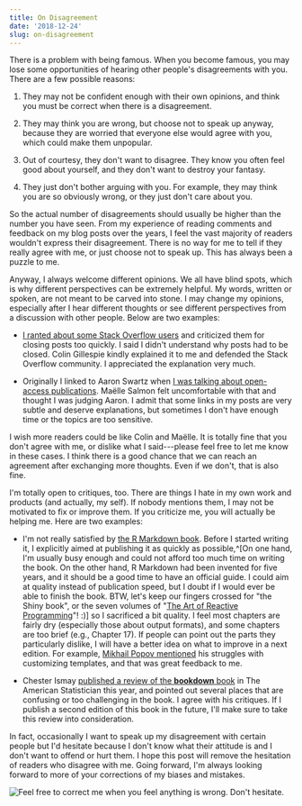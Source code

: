 ```yaml
---
title: On Disagreement
date: '2018-12-24'
slug: on-disagreement
---
```


There is a problem with being famous. When you become famous, you may lose some opportunities of hearing other people's disagreements with you. There are a few possible reasons:

1. They may not be confident enough with their own opinions, and think you must be correct when there is a disagreement.

1. They may think you are wrong, but choose not to speak up anyway, because they are worried that everyone else would agree with you, which could make them unpopular.

1. Out of courtesy, they don't want to disagree. They know you often feel good about yourself, and they don't want to destroy your fantasy.

1. They just don't bother arguing with you. For example, they may think you are so obviously wrong, or they just don't care about you.

So the actual number of disagreements should usually be higher than the number you have seen. From my experience of reading comments and feedback on my blog posts over the years, I feel the vast majority of readers wouldn't express their disagreement. There is no way for me to tell if they really agree with me, or just choose not to speak up. This has always been a puzzle to me.

Anyway, I always welcome different opinions. We all have blind spots, which is why different perspectives can be extremely helpful. My words, written or spoken, are not meant to be carved into stone. I may change my opinions, especially after I hear different thoughts or see different perspectives from a discussion with other people. Below are two examples:

- [I ranted about some Stack Overflow users](/en/2018/02/closed-so-question/) and criticized them for closing posts too quickly. I said I didn't understand why posts had to be closed. Colin Gillespie kindly explained it to me and defended the Stack Overflow community. I appreciated the explanation very much.

- Originally I linked to Aaron Swartz when [I was talking about open-access publications](/en/2018/08/bookdown-crc/). Maëlle Salmon felt uncomfortable with that and thought I was judging Aaron. I admit that some links in my posts are very subtle and deserve explanations, but sometimes I don't have enough time or the topics are too sensitive.

I wish more readers could be like Colin and Maëlle. It is totally fine that you don't agree with me, or dislike what I said---please feel free to let me know in these cases. I think there is a good chance that we can reach an agreement after exchanging more thoughts. Even if we don't, that is also fine.

I'm totally open to critiques, too. There are things I hate in my own work and products (and actually, my self). If nobody mentions them, I may not be motivated to fix or improve them. If you criticize me, you will actually be helping me. Here are two examples:

- I'm not really satisfied by [the R Markdown book](https://bookdown.org/yihui/rmarkdown/). Before I started writing it, I explicitly aimed at publishing it as quickly as possible,^[On one hand, I'm usually busy enough and could not afford too much time on writing the book. On the other hand, R Markdown had been invented for five years, and it should be a good time to have an official guide. I could aim at quality instead of publication speed, but I doubt if I would ever be able to finish the book. BTW, let's keep our fingers crossed for "the Shiny book", or the seven volumes of "[The Art of Reactive Programming](https://community.rstudio.com/t/plans-for-a-shiny-book/1080/15?u=yihui)"! :)] so I sacrificed a bit quality. I feel most chapters are fairly dry (especially those about output formats), and some chapters are too brief (e.g., Chapter 17). If people can point out the parts they particularly dislike, I will have a better idea on what to improve in a next edition. For example, [Mikhail Popov mentioned](https://tw.com/bearloga/status/1012422401534058501) his struggles with customizing templates, and that was great feedback to me.

- Chester Ismay [published a review of the **bookdown** book](https://tw.com/old_man_chester/status/994690785982345216) in The American Statistician this year, and pointed out several places that are confusing or too challenging in the book. I agree with his critiques. If I publish a second edition of this book in the future, I'll make sure to take this review into consideration.

In fact, occasionally I want to speak up my disagreement with certain people but I'd hesitate because I don't know what their attitude is and I don't want to offend or hurt them. I hope this post will remove the hesitation of readers who disagree with me. Going forward, I'm always looking forward to more of your corrections of my biases and mistakes.

![Feel free to correct me when you feel anything is wrong. Don't hesitate.](https://slides.yihui.org/gif/daaaad.gif)
